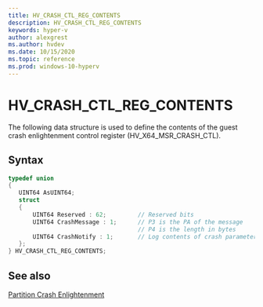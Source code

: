 ```yaml
---
title: HV_CRASH_CTL_REG_CONTENTS
description: HV_CRASH_CTL_REG_CONTENTS
keywords: hyper-v
author: alexgrest
ms.author: hvdev
ms.date: 10/15/2020
ms.topic: reference
ms.prod: windows-10-hyperv
---
```


# HV_CRASH_CTL_REG_CONTENTS

The following data structure is used to define the contents of the guest crash enlightenment control register (HV_X64_MSR_CRASH_CTL).

## Syntax

 ```c
typedef union
{
    UINT64 AsUINT64;
    struct
    {
        UINT64 Reserved : 62;         // Reserved bits
        UINT64 CrashMessage : 1;      // P3 is the PA of the message
                                      // P4 is the length in bytes
        UINT64 CrashNotify : 1;       // Log contents of crash parameter
    };
} HV_CRASH_CTL_REG_CONTENTS;
 ```

## See also

 [Partition Crash Enlightenment](../partition-properties.md#partition-crash-enlightenment)